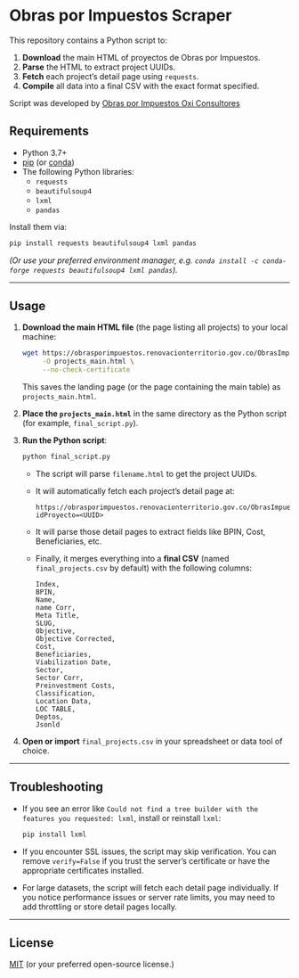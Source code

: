 # Obras por Impuestos Scraper

This repository contains a Python script to:

1. **Download** the main HTML of proyectos de Obras por Impuestos.
2. **Parse** the HTML to extract project UUIDs.
3. **Fetch** each project’s detail page using `requests`.
4. **Compile** all data into a final CSV with the exact format specified.

Script was developed by [Obras por Impuestos Oxi Consultores](https://www.obrasximpuestos.com/)

## Requirements

- Python 3.7+  
- [pip](https://pip.pypa.io/en/stable/) (or [conda](https://docs.conda.io/en/latest/))
- The following Python libraries:
  - `requests`
  - `beautifulsoup4`
  - `lxml`
  - `pandas`

Install them via:

```bash
pip install requests beautifulsoup4 lxml pandas
```

*(Or use your preferred environment manager, e.g. `conda install -c conda-forge requests beautifulsoup4 lxml pandas`).*

---

## Usage

1. **Download the main HTML file** (the page listing all projects) to your local machine:

   ```bash
   wget https://obrasporimpuestos.renovacionterritorio.gov.co/ObrasImpuestos \
        -O projects_main.html \
        --no-check-certificate
   ```
   
   This saves the landing page (or the page containing the main table) as `projects_main.html`.

2. **Place the `projects_main.html`** in the same directory as the Python script (for example, `final_script.py`).

3. **Run the Python script**:

   ```bash
   python final_script.py
   ```

   - The script will parse `filename.html` to get the project UUIDs.
   - It will automatically fetch each project’s detail page at:
     ```
     https://obrasporimpuestos.renovacionterritorio.gov.co/ObrasImpuestos/_DetalleProyecto?idProyecto=<UUID>
     ```
   - It will parse those detail pages to extract fields like BPIN, Cost, Beneficiaries, etc.
   - Finally, it merges everything into a **final CSV** (named `final_projects.csv` by default) with the following columns:

     ```
     Index,
     BPIN,
     Name,
     name Corr,
     Meta Title,
     SLUG,
     Objective,
     Objective Corrected,
     Cost,
     Beneficiaries,
     Viabilization Date,
     Sector,
     Sector Corr,
     Preinvestment Costs,
     Classification,
     Location Data,
     LOC TABLE,
     Deptos,
     Jsonld
     ```

4. **Open or import** `final_projects.csv` in your spreadsheet or data tool of choice.

---

## Troubleshooting

- If you see an error like `Could not find a tree builder with the features you requested: lxml`, install or reinstall `lxml`:

  ```bash
  pip install lxml
  ```

- If you encounter SSL issues, the script may skip verification. You can remove `verify=False` if you trust the server’s certificate or have the appropriate certificates installed.

- For large datasets, the script will fetch each detail page individually. If you notice performance issues or server rate limits, you may need to add throttling or store detail pages locally.

---

## License

[MIT](./LICENSE) (or your preferred open-source license.)